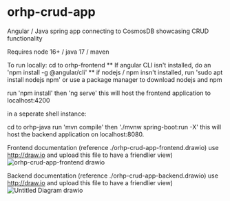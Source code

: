 # orhp-crud-app
Angular / Java spring app connecting to CosmosDB showcasing CRUD functionality

Requires node 16+ / java 17 / maven

To run locally: 
cd to orhp-frontend
** If angular CLI isn't installed, do an 'npm install -g @angular/cli'
** if nodejs / npm insn't installed, run 'sudo apt install nodejs npm' or use a package manager to download nodejs and npm

run 'npm install' then 'ng serve' this will host the frontend application to localhost:4200


in a seperate shell instance:

cd to orhp-java
run 'mvn compile' then './mvnw spring-boot:run -X' this will host the backend application on localhost:8080. 

Frontend documentation (reference ./orhp-crud-app-frontend.drawio) use http://draw.io and upload this file to have a friendlier view)
![orhp-crud-app-frontend drawio](https://github.com/noahrb/orhp-crud-app/assets/21248259/b046cb08-78ff-4520-9179-6cad4dfb188e)

Backend documentation (reference ./orhp-crud-app-backend.drawio) use http://draw.io and upload this file to have a friendlier view)
![Untitled Diagram drawio](https://github.com/noahrb/orhp-crud-app/assets/21248259/b38ef6db-7ec4-4cbe-91ff-27de8fa8c9fa)
